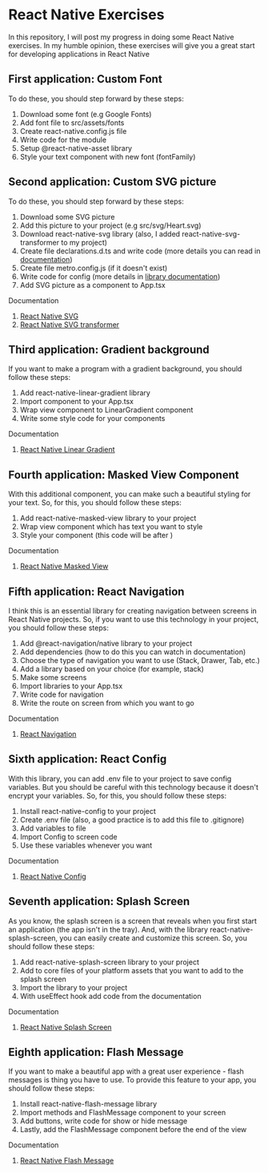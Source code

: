 # React Native Exercises
In this repository, I will post my progress in doing some React Native exercises. In my humble opinion, these exercises will give you a great start for developing applications in React Native

## First application: Custom Font
To do these, you should step forward by these steps:
1. Download some font (e.g Google Fonts)
2. Add font file to src/assets/fonts
3. Create react-native.config.js file
4. Write code for the module
5. Setup @react-native-asset library
6. Style your text component with new font (fontFamily)

## Second application: Custom SVG picture
To do these, you should step forward by these steps:
1. Download some SVG picture
2. Add this picture to your project (e.g src/svg/Heart.svg)
3. Download react-native-svg library (also, I added react-native-svg-transformer to my project)
4. Create file declarations.d.ts and write code (more details you can read in [documentation](https://github.com/kristerkari/react-native-svg-transformer))
5. Create file metro.config.js (if it doesn't exist)
6. Write code for config (more details in [library documentation](https://github.com/kristerkari/react-native-svg-transformer))
7. Add SVG picture as a component to App.tsx

Documentation
1. [React Native SVG](https://www.npmjs.com/package/react-native-svg)
2. [React Native SVG transformer](https://github.com/kristerkari/react-native-svg-transformer)

## Third application: Gradient background
If you want to make a program with a gradient background, you should follow these steps:
1. Add react-native-linear-gradient library
2. Import component to your App.tsx
3. Wrap view component to LinearGradient component
4. Write some style code for your components

Documentation
1. [React Native Linear Gradient](https://www.npmjs.com/package/react-native-linear-gradient)

## Fourth application: Masked View Component
With this additional component, you can make such a beautiful styling for your text. So, for this, you should follow these steps:
1. Add react-native-masked-view library to your project
2. Wrap view component which has text you want to style
3. Style your component (this code will be after <MaskedView>)

Documentation
1. [React Native Masked View](https://www.npmjs.com/package/@react-native-masked-view/masked-view)

## Fifth application: React Navigation
I think this is an essential library for creating navigation between screens in React Native projects. So, if you want to use this technology in your project, you should follow these steps:
1. Add  @react-navigation/native library to your project
2. Add dependencies (how to do this you can watch in documentation)
3. Choose the type of navigation you want to use (Stack, Drawer, Tab, etc.)
4. Add a library based on your choice (for example, stack)
5. Make some screens
6. Import libraries to your App.tsx
7. Write code for navigation
8. Write the route on screen from which you want to go

Documentation
1. [React Navigation](https://reactnavigation.org/docs/getting-started)

## Sixth application: React Config
With this library, you can add .env file to your project to save config variables. But you should be careful with this technology because it doesn't encrypt your variables. So, for this, you should follow these steps:
1. Install react-native-config to your project
2. Create .env file (also, a good practice is to add this file to .gitignore)
3. Add variables to file
4. Import Config to screen code
5. Use these variables whenever you want

Documentation
1. [React Native Config](https://www.npmjs.com/package/react-native-config)

## Seventh application: Splash Screen
As you know, the splash screen is a screen that reveals when you first start an application (the app isn't in the tray). And, with the library react-native-splash-screen, you can easily create and customize this screen. So, you should follow these steps:
1. Add react-native-splash-screen library to your project
2. Add to core files of your platform assets that you want to add to the splash screen
3. Import the library to your project
4. With useEffect hook add code from the documentation

Documentation
1. [React Native Splash Screen](https://www.npmjs.com/package/react-native-splash-screen)

## Eighth application: Flash Message
If you want to make a beautiful app with a great user experience - flash messages is thing you have to use. To provide this feature to your app, you should follow these steps:
1. Install react-native-flash-message library
2. Import methods and FlashMessage component to your screen
3. Add buttons, write code for show or hide message
4. Lastly, add the FlashMessage component before the end of the view

Documentation
1. [React Native Flash Message](https://www.npmjs.com/package/react-native-flash-message)
